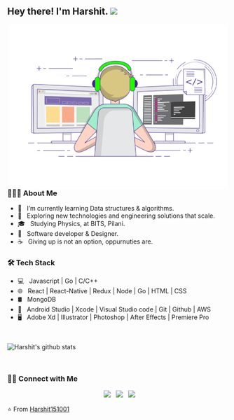 <h2> Hey there! I'm Harshit. <img src="https://github.com/souvikguria98/souvikguria98/blob/master/Hi.gif" width="25"></h2>
<img align="right" alt="GIF" src="https://raw.githubusercontent.com/devSouvik/devSouvik/master/gif3.gif" width="500"/>

<h3> 👨🏻‍💻 About Me </h3>

- 🔭 &nbsp; I’m currently learning Data structures & algorithms.
- 🤔 &nbsp; Exploring new technologies and engineering solutions that scale.
- 🎓 &nbsp; Studying Physics, at BITS, Pilani.
- 💼 &nbsp; Software developer & Designer.
- ☕ &nbsp;  Giving up is not an option, oppurnuties are. 

<h3>🛠 Tech Stack</h3>

- 💻 &nbsp; Javascript | Go | C/C++  
- 🌐 &nbsp; React | React-Native | Redux | Node | Go | HTML | CSS
- 🛢 &nbsp; MongoDB
- 🔧 &nbsp; Android Studio | Xcode | Visual Studio code | Git | Github | AWS
- 🖥 &nbsp; Adobe Xd | Illustrator | Photoshop | After Effects | Premiere Pro

<br>

![Harshit's github stats](https://github-readme-stats.vercel.app/api?username=Harshit151001&show_icons=true)

<br>

<h3> 🤝🏻 Connect with Me </h3>

<p align="center"> 
&nbsp; <a href="https://www.instagram.com/harshitshukla70/" target="_blank" rel="noopener noreferrer"><img src="https://img.icons8.com/plasticine/100/000000/instagram-new.png" width="50" /></a>  
&nbsp; <a href="https://www.linkedin.com/in/harshitshukla-upstore/" target="_blank" rel="noopener noreferrer"><img src="https://img.icons8.com/plasticine/100/000000/linkedin.png" width="50" /></a>
&nbsp; <a href="mailto:f20190829@pilani.bits-pilani.ac.in" target="_blank" rel="noopener noreferrer"><img src="https://img.icons8.com/plasticine/100/000000/gmail.png"  width="50" /></a>
</p>

⭐️ From [Harshit151001](https://github.com/Harshit151001)

